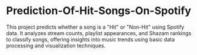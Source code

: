 # Prediction-Of-Hit-Songs-On-Spotify
This project predicts whether a song is a "Hit" or "Non-Hit" using Spotify data. It analyzes stream counts, playlist appearances, and Shazam rankings to classify songs, offering insights into music trends using basic data processing and visualization techniques.
